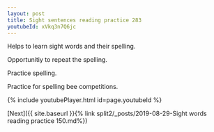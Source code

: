 ```yaml
---
layout: post
title: Sight sentences reading practice 283
youtubeId: xVkq3n7Q6jc
---
```

 
 
Helps to learn sight words and their spelling.

Opportunitiy to repeat the spelling. 

Practice spelling. 
 
Practice for spelling bee competitions. 
 
{% include youtubePlayer.html id=page.youtubeId %}
 
 

[Next]({{ site.baseurl }}{% link  split2/_posts/2019-08-29-Sight words reading practice 150.md%})
 
